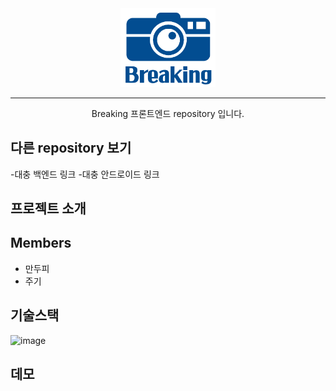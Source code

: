 <div align='center'>
<img src="breaking-front/src/assets/img/breaking-logo.png" width=30% height=30%>


---
Breaking 프론트엔드 repository 입니다.
</div>

## 다른 repository 보기
-대충 백엔드 링크
-대충 안드로이드 링크

## 프로젝트 소개


## Members

- 만두피
- 주기


## 기술스택
![image](https://user-images.githubusercontent.com/49224104/189067152-8c632d22-9147-4294-8256-395cd0e3ad14.png)

## 데모
